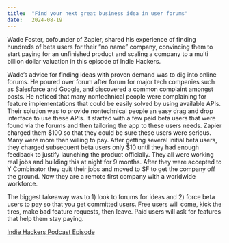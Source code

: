 ```yaml
---
title:  "Find your next great business idea in user forums"
date:   2024-08-19
---
```


Wade Foster, cofounder of Zapier, shared his experience of finding hundreds of beta users for their “no name” company, convincing them to start paying for an unfinished product and scaling a company to a multi billion dollar valuation in this episode of Indie Hackers.

Wade’s advice for finding ideas with proven demand was to dig into online forums. He poured over forum after forum for major tech companies such as Salesforce and Google, and discovered a common complaint amongst posts. He noticed that many nontechnical people were complaining for feature implementations that could be easily solved by using available APIs. Their solution was to provide nontechnical people an easy drag and drop interface to use these APIs. It started with a few paid beta users that were found via the forums and then tailoring the app to these users needs. Zapier charged them $100 so that they could be sure these users were serious. Many were more than willing to pay. After getting several initial beta users, they charged subsequent beta users only $10 until they had enough feedback to justify launching the product officially. They all were working real jobs and building this at night for 9 months. After they were accepted to Y Combinator they quit their jobs and moved to SF to get the company off the ground. Now they are a remote first company with a worldwide workforce.

The biggest takeaway was to 1) look to forums for ideas and 2) force beta users to pay so that you get committed users. Free users will come, kick the tires, make bad feature requests, then leave. Paid users will ask for features that help them stay paying.

<a href="https://podcasts.apple.com/us/podcast/indie-hackers/id1206165808?i=1000386541168" target="_blank">Indie Hackers Podcast Episode</a>
